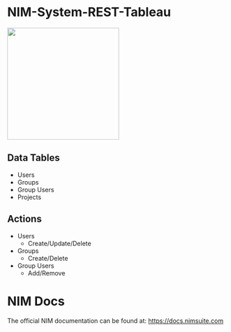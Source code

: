 # NIM-System-REST-Tableau

<img src="https://github.com/Tools4ever-NIM/NIM-System-REST-Tableau/assets/24281600/23017a05-b533-4ad0-bfdc-acab3c152aea" width="256px" />

## Data Tables
- Users
- Groups
- Group Users
- Projects


## Actions
- Users
    - Create/Update/Delete
- Groups
    - Create/Delete
- Group Users
    - Add/Remove 

# NIM Docs
The official NIM documentation can be found at: https://docs.nimsuite.com
